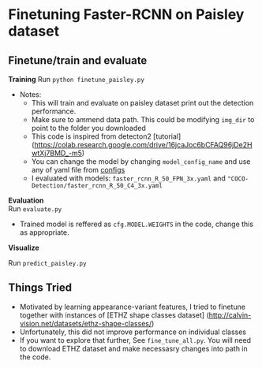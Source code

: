 # Finetuning Faster-RCNN on Paisley dataset

## Finetune/train and evaluate 
**Training**
Run `python finetune_paisley.py`
  - Notes:
      - This will train and evaluate on paisley dataset print out the detection performance.
      - Make sure to ammend data path. This could be modifying `img_dir` to point to the folder you downloaded  
      - This code is inspired from detecton2 [tutorial] (https://colab.research.google.com/drive/16jcaJoc6bCFAQ96jDe2HwtXj7BMD_-m5)
      - You can change the model by changing `model_config_name` and use any of yaml file from [configs](https://github.com/facebookresearch/detectron2/tree/main/configs/COCO-Detection)
      - I evaluated with models:  `faster_rcnn_R_50_FPN_3x.yaml` and `"COCO-Detection/faster_rcnn_R_50_C4_3x.yaml`
      
**Evaluation**      
Run `evaluate.py`
  - Trained model is reffered as  `cfg.MODEL.WEIGHTS` in the code, change this as appropriate.

**Visualize**

Run `predict_paisley.py`

## Things Tried
- Motivated by learning appearance-variant features, I tried to finetune together with instances of [ETHZ shape classes dataset] (http://calvin-vision.net/datasets/ethz-shape-classes/)
- Unfortunately, this did not improve performance on individual classes
- If you want to explore that further, See `fine_tune_all.py`. You will need to download ETHZ dataset and make necessasry changes into path in the code.
 